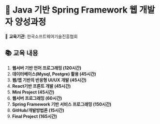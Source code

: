 # 🚀 Java 기반 Spring Framework 웹 개발자 양성과정

🏢 **교육기관**: 한국소프트웨어기술진흥협회

## 📚 교육 내용

1. **웹서버 기반 언어 프로그래밍 (120시간)**
2. **데이터베이스(Mysql, Postgre) 활용 (45시간)**
3. **웹/앱 기반의 반응형 UI/UX 개발 (45시간)**
4. **React기반 프론트 개발 (45시간)**
5. **Mini Project (45시간)**
6. **웹서버 프로그래밍 (60시간)**
7. **Spring Framework 기반 서비스 프로그래밍 (150시간)**
8. **GitHub/개발방법론 (15시간)**
9. **Final Project (165시간)**
